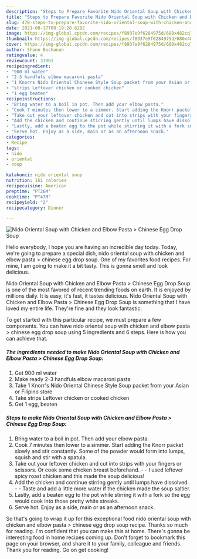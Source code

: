 ```yaml
---
description: "Steps to Prepare Favorite Nido Oriental Soup with Chicken and Elbow Pasta &amp;gt; Chinese Egg Drop Soup"
title: "Steps to Prepare Favorite Nido Oriental Soup with Chicken and Elbow Pasta &amp;gt; Chinese Egg Drop Soup"
slug: 478-steps-to-prepare-favorite-nido-oriental-soup-with-chicken-and-elbow-pasta-and-gt-chinese-egg-drop-soup
date: 2021-08-17T08:19:28.629Z
image: https://img-global.cpcdn.com/recipes/f8937e9f6284975d/680x482cq70/nido-oriental-soup-with-chicken-and-elbow-pasta-chinese-egg-drop-soup-recipe-main-photo.jpg
thumbnail: https://img-global.cpcdn.com/recipes/f8937e9f6284975d/680x482cq70/nido-oriental-soup-with-chicken-and-elbow-pasta-chinese-egg-drop-soup-recipe-main-photo.jpg
cover: https://img-global.cpcdn.com/recipes/f8937e9f6284975d/680x482cq70/nido-oriental-soup-with-chicken-and-elbow-pasta-chinese-egg-drop-soup-recipe-main-photo.jpg
author: Shane Buchanan
ratingvalue: 4
reviewcount: 31001
recipeingredient:
- "900 ml water"
- "2-3 handfuls elbow macaroni pasta"
- "1 Knorrs Nido Oriental Chinese Style Soup packet from your Asian or Filipino store"
- "strips Leftover chicken or cooked chicken"
- "1 egg beaten"
recipeinstructions:
- "Bring water to a boil in pot. Then add your elbow pasta."
- "Cook 7 minutes then lower to a simmer. Start adding the Knorr packet slowly and stir constantly. Some of the powder would form into lumps, squish and stir with a spatula."
- "Take out your leftover chicken and cut into strips with your fingers or scissors. Or cook some chicken breast beforehand.   I used leftover spicy roast chicken and this made the soup delicious!"
- "Add the chicken and continue stirring gently until lumps have dissolved.  Taste and add a little more water if the chicken made the soup saltier."
- "Lastly, add a beaten egg to the pot while stirring it with a fork so the egg would cook into those pretty white streaks."
- "Serve hot. Enjoy as a side, main or as an afternoon snack."
categories:
- Recipe
tags:
- nido
- oriental
- soup

katakunci: nido oriental soup 
nutrition: 161 calories
recipecuisine: American
preptime: "PT26M"
cooktime: "PT47M"
recipeyield: "2"
recipecategory: Dinner

---
```



![Nido Oriental Soup with Chicken and Elbow Pasta &gt; Chinese Egg Drop Soup](https://img-global.cpcdn.com/recipes/f8937e9f6284975d/680x482cq70/nido-oriental-soup-with-chicken-and-elbow-pasta-chinese-egg-drop-soup-recipe-main-photo.jpg)

Hello everybody, I hope you are having an incredible day today. Today, we're going to prepare a special dish, nido oriental soup with chicken and elbow pasta &gt; chinese egg drop soup. One of my favorites food recipes. For mine, I am going to make it a bit tasty. This is gonna smell and look delicious.

Nido Oriental Soup with Chicken and Elbow Pasta &gt; Chinese Egg Drop Soup is one of the most favored of recent trending foods on earth. It is enjoyed by millions daily. It is easy, it's fast, it tastes delicious. Nido Oriental Soup with Chicken and Elbow Pasta &gt; Chinese Egg Drop Soup is something that I have loved my entire life. They're fine and they look fantastic.




To get started with this particular recipe, we must prepare a few components. You can have nido oriental soup with chicken and elbow pasta &gt; chinese egg drop soup using 5 ingredients and 6 steps. Here is how you can achieve that.

<!--inarticleads1-->

##### The ingredients needed to make Nido Oriental Soup with Chicken and Elbow Pasta &gt; Chinese Egg Drop Soup:

1. Get 900 ml water
1. Make ready 2-3 handfuls elbow macaroni pasta
1. Take 1 Knorr&#39;s Nido Oriental Chinese Style Soup packet from your Asian or Filipino store
1. Take strips Leftover chicken or cooked chicken
1. Get 1 egg, beaten




<!--inarticleads2-->

##### Steps to make Nido Oriental Soup with Chicken and Elbow Pasta &gt; Chinese Egg Drop Soup:

1. Bring water to a boil in pot. Then add your elbow pasta.
1. Cook 7 minutes then lower to a simmer. Start adding the Knorr packet slowly and stir constantly. Some of the powder would form into lumps, squish and stir with a spatula.
1. Take out your leftover chicken and cut into strips with your fingers or scissors. Or cook some chicken breast beforehand.  -  - I used leftover spicy roast chicken and this made the soup delicious!
1. Add the chicken and continue stirring gently until lumps have dissolved. -  - Taste and add a little more water if the chicken made the soup saltier.
1. Lastly, add a beaten egg to the pot while stirring it with a fork so the egg would cook into those pretty white streaks.
1. Serve hot. Enjoy as a side, main or as an afternoon snack.




So that's going to wrap it up for this exceptional food nido oriental soup with chicken and elbow pasta &gt; chinese egg drop soup recipe. Thanks so much for reading. I'm confident that you can make this at home. There's gonna be interesting food in home recipes coming up. Don't forget to bookmark this page on your browser, and share it to your family, colleague and friends. Thank you for reading. Go on get cooking!

